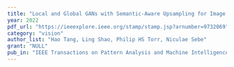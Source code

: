 ```yaml
---
title: "Local and Global GANs with Semantic-Aware Upsampling for Image Generation"
year: 2022
pdf_url: "https://ieeexplore.ieee.org/stamp/stamp.jsp?arnumber=9732069"
category: "vision"
author_list: "Hao Tang, Ling Shao, Philip HS Torr, Niculae Sebe"
grant: "NULL"
pub_in: "IEEE Transactions on Pattern Analysis and Machine Intelligence"
---
```

